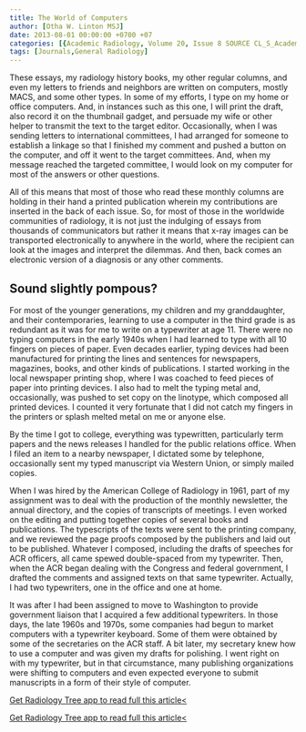 ```yaml
---
title: The World of Computers
author: [Otha W. Linton MSJ]
date: 2013-08-01 00:00:00 +0700 +07
categories: [{Academic Radiology, Volume 20, Issue 8 SOURCE CL_S_AcademicRadiologyVolume20Issue8 1}]
tags: [Journals,General Radiology]
---
```

These essays, my radiology history books, my other regular columns, and even my letters to friends and neighbors are written on computers, mostly MACS, and some other types. In some of my efforts, I type on my home or office computers. And, in instances such as this one, I will print the draft, also record it on the thumbnail gadget, and persuade my wife or other helper to transmit the text to the target editor. Occasionally, when I was sending letters to international committees, I had arranged for someone to establish a linkage so that I finished my comment and pushed a button on the computer, and off it went to the target committees. And, when my message reached the targeted committee, I would look on my computer for most of the answers or other questions.

All of this means that most of those who read these monthly columns are holding in their hand a printed publication wherein my contributions are inserted in the back of each issue. So, for most of those in the worldwide communities of radiology, it is not just the indulging of essays from thousands of communicators but rather it means that x-ray images can be transported electronically to anywhere in the world, where the recipient can look at the images and interpret the dilemmas. And then, back comes an electronic version of a diagnosis or any other comments.

## Sound slightly pompous?

For most of the younger generations, my children and my granddaughter, and their contemporaries, learning to use a computer in the third grade is as redundant as it was for me to write on a typewriter at age 11. There were no typing computers in the early 1940s when I had learned to type with all 10 fingers on pieces of paper. Even decades earlier, typing devices had been manufactured for printing the lines and sentences for newspapers, magazines, books, and other kinds of publications. I started working in the local newspaper printing shop, where I was coached to feed pieces of paper into printing devices. I also had to melt the typing metal and, occasionally, was pushed to set copy on the linotype, which composed all printed devices. I counted it very fortunate that I did not catch my fingers in the printers or splash melted metal on me or anyone else.

By the time I got to college, everything was typewritten, particularly term papers and the news releases I handled for the public relations office. When I filed an item to a nearby newspaper, I dictated some by telephone, occasionally sent my typed manuscript via Western Union, or simply mailed copies.

When I was hired by the American College of Radiology in 1961, part of my assignment was to deal with the production of the monthly newsletter, the annual directory, and the copies of transcripts of meetings. I even worked on the editing and putting together copies of several books and publications. The typescripts of the texts were sent to the printing company, and we reviewed the page proofs composed by the publishers and laid out to be published. Whatever I composed, including the drafts of speeches for ACR officers, all came spewed double-spaced from my typewriter. Then, when the ACR began dealing with the Congress and federal government, I drafted the comments and assigned texts on that same typewriter. Actually, I had two typewriters, one in the office and one at home.

It was after I had been assigned to move to Washington to provide government liaison that I acquired a few additional typewriters. In those days, the late 1960s and 1970s, some companies had begun to market computers with a typewriter keyboard. Some of them were obtained by some of the secretaries on the ACR staff. A bit later, my secretary knew how to use a computer and was given my drafts for polishing. I went right on with my typewriter, but in that circumstance, many publishing organizations were shifting to computers and even expected everyone to submit manuscripts in a form of their style of computer.

[Get Radiology Tree app to read full this article<](https://clinicalpub.com/app)

[Get Radiology Tree app to read full this article<](https://clinicalpub.com/app)